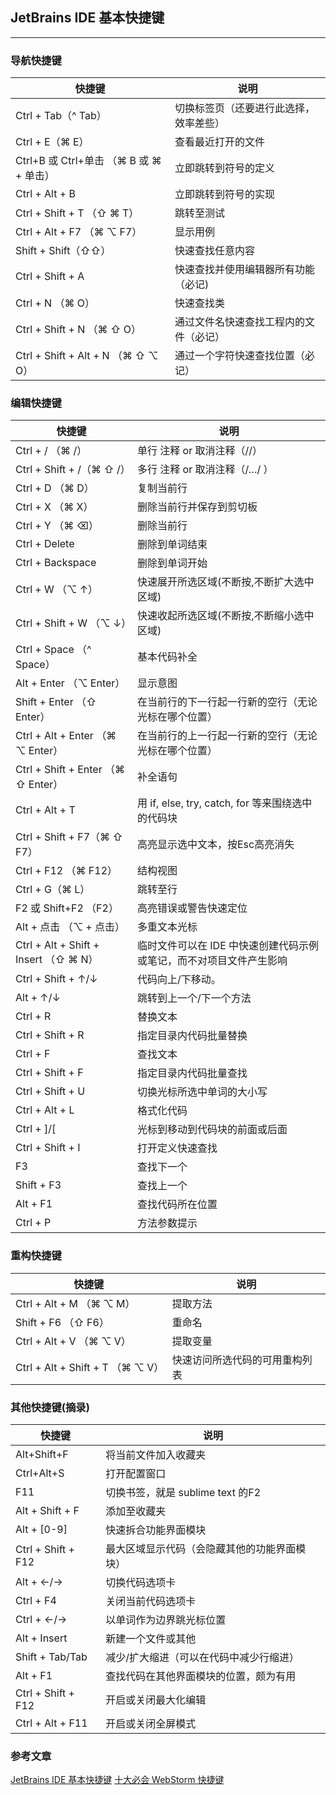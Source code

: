 ## JetBrains IDE 基本快捷键

***

### 导航快捷键

| 快捷键                     | 说明                                     |
| ----------------------- | -------------------------------------- |
| Ctrl + Tab（^ Tab）       | 切换标签页（还要进行此选择，效率差些）  |
| Ctrl + E（⌘ E）                   | 查看最近打开的文件                                |
| Ctrl+B 或 Ctrl+单击 （⌘ B 或 ⌘ + 单击）      | 立即跳转到符号的定义                           |
| Ctrl + Alt + B          | 立即跳转到符号的实现                                |
| Ctrl + Shift + T （⇧ ⌘ T）        | 跳转至测试                       |
| Ctrl + Alt + F7 （⌘ ⌥ F7）        | 显示用例                       |
| Shift + Shift（⇧⇧）      | 快速查找任意内容                           |
| Ctrl + Shift + A   | 快速查找并使用编辑器所有功能（必记)     |
| Ctrl + N （⌘ O）            | 快速查找类                    |
| Ctrl + Shift + N （⌘ ⇧ O）             | 通过文件名快速查找工程内的文件（必记） |
| Ctrl + Shift + Alt + N （⌘ ⇧ ⌥ O）       | 通过一个字符快速查找位置（必记） |

### 编辑快捷键

| 快捷键                     | 说明                                     |
| ----------------------- | -------------------------------------- |
| Ctrl + / （⌘ /）          | 单行 注释 or 取消注释（//）                      |
| Ctrl + Shift + /（⌘ ⇧ /） | 多行 注释 or 取消注释（/…/ ）                    |
| Ctrl + D （⌘ D）          | 复制当前行                                  |
| Ctrl + X （⌘ X）          | 删除当前行并保存到剪切板                           |
| Ctrl + Y （⌘ ⌫）          | 删除当前行                                  |
| Ctrl + Delete           | 删除到单词结束                                |
| Ctrl + Backspace        | 删除到单词开始                                |
| Ctrl + W （⌥ ↑）         | 快速展开所选区域(不断按,不断扩大选中区域)                   |
| Ctrl + Shift + W （⌥ ↓）         | 快速收起所选区域(不断按,不断缩小选中区域)                   |
| Ctrl + Space （^ Space）         |  基本代码补全                   |
| Alt + Enter （⌥ Enter）         |  显示意图                   |
| Shift + Enter （⇧ Enter）             | 在当前行的下一行起一行新的空行（无论光标在哪个位置）                     |
| Ctrl + Alt + Enter （⌘ ⌥ Enter）    | 在当前行的上一行起一行新的空行（无论光标在哪个位置）                     |
| Ctrl + Shift + Enter （⌘ ⇧ Enter）    | 补全语句                     |
| Ctrl + Alt + T          | 用 if, else, try, catch, for 等来围绕选中的代码块 |
| Ctrl + Shift + F7（⌘ ⇧ F7）           | 高亮显示选中文本，按Esc高亮消失                      |
| Ctrl + F12 （⌘ F12）            | 结构视图                      |
| Ctrl + G（⌘ L）                  | 跳转至行                                    |
| F2 或 Shift+F2 （F2）          | 高亮错误或警告快速定位                            |
| Alt + 点击 （⌥ + 点击）          | 多重文本光标                            |
| Ctrl + Alt + Shift + Insert （⇧ ⌘ N）          | 临时文件可以在 IDE 中快速创建代码示例或笔记，而不对项目文件产生影响                            |
| Ctrl + Shift + ↑/↓      | 代码向上/下移动。                              |
| Alt + ↑/↓           | 跳转到上一个/下一个方法                           |
| Ctrl + R                  | 替换文本                                   |
| Ctrl + Shift + R            | 指定目录内代码批量替换                            |
| Ctrl + F                  | 查找文本                                   |
| Ctrl + Shift + F            | 指定目录内代码批量查找                            |
| Ctrl + Shift + U        | 切换光标所选中单词的大小写                         |
| Ctrl + Alt + L              | 格式化代码                                  |
| Ctrl + ]/[       | 光标到移动到代码块的前面或后面           |
| Ctrl + Shift + I        | 打开定义快速查找                               |
| F3                      | 查找下一个                                  |
| Shift + F3                | 查找上一个                                  |
| Alt + F1                  | 查找代码所在位置                               |
| Ctrl + P                  | 方法参数提示                                 |

### 重构快捷键

| 快捷键                     | 说明                                     |
| ----------------------- | -------------------------------------- |
| Ctrl + Alt + M （⌘ ⌥ M）      | 提取方法                              |
| Shift + F6 （⇧ F6）       | 重命名                                    |
| Ctrl + Alt + V （⌘ ⌥ V）      | 提取变量                              |
| Ctrl + Alt + Shift + T （⌘ ⌥ V）      | 快速访问所选代码的可用重构列表                              |

### 其他快捷键(摘录)

| 快捷键            | 说明                     |
| -------------- | ---------------------- |
| Alt+Shift+F             | 将当前文件加入收藏夹                             |
| Ctrl+Alt+S              | 打开配置窗口                                 |
| F11                     | 切换书签，就是 sublime text 的F2               |
| Alt + Shift + F         | 添加至收藏夹                                 |
| Alt + [0-9]      | 快速拆合功能界面模块             |
| Ctrl + Shift + F12 | 最大区域显示代码（会隐藏其他的功能界面模块） |
| Alt + ←/→        | 切换代码选项卡                |
| Ctrl + F4        | 关闭当前代码选项卡              |
| Ctrl + ←/→       | 以单词作为边界跳光标位置           |
| Alt + Insert     | 新建一个文件或其他              |
| Shift + Tab/Tab  | 减少/扩大缩进（可以在代码中减少行缩进）   |
| Alt + F1         | 查找代码在其他界面模块的位置，颇为有用    |
| Ctrl + Shift + F12      | 开启或关闭最大化编辑                               |
| Ctrl + Alt + F11      | 开启或关闭全屏模式                               |


### 参考文章
[JetBrains IDE 基本快捷键](https://nextfe.com/jetbrains-ide-shortcuts/) 
[十大必会 WebStorm 快捷键](https://blog.jetbrains.com/zh-hans/webstorm/2015/06/10-webstorm-shortcuts-you-need-to-know/)